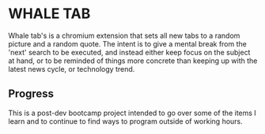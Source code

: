 # WHALE TAB
Whale tab's is a chromium extension that sets all new tabs to a random picture and a random quote. The intent is to give a mental break from the 'next' search to be executed, and instead either keep focus on the subject at hand, or to be reminded of things more concrete than keeping up with the latest news cycle, or technology trend.

## Progress

This is a post-dev bootcamp project intended to go over some of the items I learn and to continue to find ways to program outside of working hours. 